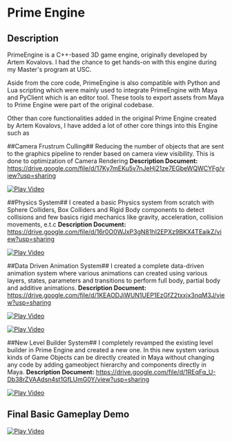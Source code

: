 # Prime Engine

## Description ##

PrimeEngine is a C++-based 3D game engine, originally developed by Artem Kovalovs. I had the chance to get hands-on with this engine during my Master's program at USC.

Aside from the core code, PrimeEngine is also compatible with Python and Lua scripting which were mainly used to integrate PrimeEngine with Maya and PyClient which is an editor tool. These tools to export assets from Maya to Prime Engine were part of the original codebase.

Other than core functionalities added in the original Prime Engine created by Artem Kovalovs, I have added a lot of other core things into this Engine such as

##Camera Frustrum Culling## 
Reducing the number of objects that are sent to the graphics pipeline to render based on camera view visibility. This is done to optimization of Camera Rendering
**Description Document:** https://drive.google.com/file/d/17Ky7mEKu5v7nJeHj21ze7EGbeWQWCYFg/view?usp=sharing

[![Play Video](https://github.com/manasmuda/PrimeEngineDoc/assets/31534685/e8faa725-dbd1-4b7c-835b-8ef11d3ac9c4)](https://drive.google.com/file/d/1tjKFo773h0mkhQ4RADXaYy9uKaL__uls/view?usp=sharing)

##Physics System##
I created a basic Physics system from scratch with Sphere Colliders, Box Colliders and Rigid Body components to detect collisions and few basics rigid mechanics like gravity, acceleration, collision movements, e.t.c
**Description Document:** https://drive.google.com/file/d/16r0O0WJxP3gN81hI2EPXz9BKX4TEaikZ/view?usp=sharing

[![Play Video](https://github.com/manasmuda/PrimeEngineDoc/assets/31534685/4359e911-327e-4d36-929b-bd503dc3a04c)](https://drive.google.com/file/d/1BZKeJTEjALDCzz7a1WqDhT3_04CQtJ-I/view?usp=sharing)

##Data Driven Animation System##
I created a complete data-driven animation system where various animations can created using various layers, states, parameters and transitions to perform full body, partial body and additive animations.
**Description Document:** https://drive.google.com/file/d/1KEAODJiWUN1UEP1EzGfZ2txxjx3nqM3J/view?usp=sharing

[![Play Video](https://github.com/manasmuda/PrimeEngineDoc/assets/31534685/db1663aa-c077-4960-9043-249756ec53b5)](https://drive.google.com/file/d/1ElECeTLfoME2KNBrt6c2R3CWZBm8smZb/view?usp=sharing)

[![Play Video](https://github.com/manasmuda/PrimeEngineDoc/assets/31534685/f89a158a-ad9b-4472-8ce9-b34b1d4e674c)](https://drive.google.com/file/d/1usnWtQGpYuAnt-MMwpMPAUa1Pa3YN2dh/view?usp=sharing)

##New Level Builder System##
I completely revamped the existing level builder in Prime Engine and created a new one. In this new system various kinds of Game Objects can be directly created in Maya without changing any code by adding gameobject hierarchy and components directly in Maya.
**Description Document:** https://drive.google.com/file/d/1REqFq_U-Db38rZVAAdsn4st1GfLUmG0Y/view?usp=sharing 

[![Play Video](https://github.com/manasmuda/PrimeEngineDoc/assets/31534685/3aaae584-628b-42e8-9145-6c8ebbc1b5fb)](https://drive.google.com/file/d/1EVOGCsYEX8ysS7yb_Jx27GxoYlHeVpgy/view?usp=sharing)

## Final Basic Gameplay Demo ##
[![Play Video](https://github.com/manasmuda/PrimeEngineDoc/assets/31534685/a14ccef1-269b-4e05-8122-774721bdf2ed)](https://drive.google.com/file/d/18kPbUTeQDAeugq3nkCbxE7olmT2iuLOs/view?usp=sharing)







